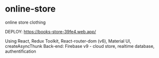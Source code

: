# online-store
online store clothing

DEPLOY: https://books-store-39fe4.web.app/

Using React, Redux  Toolkit, React-router-dom (v6), Material UI, createAsyncThunk
Back-end: Firebase v9 - cloud store, realtime database, authentification
